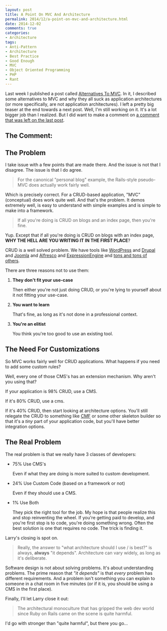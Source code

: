 ```yaml
---
layout: post
title: A Point On MVC And Architecture
permalink: 2014/12/a-point-on-mvc-and-architecture.html
date: 2014-12-02
comments: true
categories:
- Architecture
tags:
- Anti-Pattern
- Architecture
- Best Practice
- Good Enough
- MVC
- Object Oriented Programming
- PHP
- Rant
---
```

Last week I published a post called [Alternatives To MVC](http://blog.ircmaxell.com/2014/11/alternatives-to-mvc.html). In it, I described some alternatives to MVC and why they all suck as application architectures (or more specifically, are not application architectures). I left a pretty big teaser at the end towards a next post. Well, I'm still working on it. It's a lot bigger job than I realized. But I did want to make a comment on [a comment that was left on the last post](https://plus.google.com/107061180923764515046/posts/aNJv1buZvhh).
<!--more-->


## The Comment:

## The Problem

I take issue with a few points that are made there. And the issue is not that I disagree. The issue is that I do agree.

> For the canonical "personal blog" example, the Rails-style pseudo-MVC does actually work fairly well.

Which is precisely correct. For a CRUD-based application, "MVC" (conceptual) does work quite well. And that's the problem. It demos extremely well, is easy to understand with simple examples and is simple to make into a framework.

> If all you're doing is CRUD on blogs and an index page, then you're fine.

Yup. Except that if all you're doing is CRUD on blogs with an index page, **WHY THE HELL ARE YOU WRITING IT IN THE FIRST PLACE**?

CRUD is a well solved problem. We have tools like [WordPress](https://wordpress.com/) and [Drupal](https://www.drupal.org/) and [Joomla](http://www.joomla.org/) and [Alfresco](http://www.alfresco.com/products/web-publishing) and [ExpressionEngine](https://ellislab.com/expressionengine) and [tons and tons of others](http://en.wikipedia.org/wiki/List_of_content_management_systems).

There are three reasons not to use them:

 1. **They don't fit your use-case**
    
    Then either you're not just doing CRUD, or you're lying to yourself about it not fitting your use-case.
 2. **You want to learn**
    
    That's fine, as long as it's not done in a professional context.
 3. **You're an elitist**
    
    You think you're too good to use an existing tool.
## The Need For Customizations

So MVC works fairly well for CRUD applications. What happens if you need to add some custom rules?

Well, every one of those CMS's has an extension mechanism. Why aren't you using that?

If your application is 98% CRUD, use a CMS.

If it's 80% CRUD, use a cms.

If it's 40% CRUD, then start looking at architecture options. You'll still relegate the CRUD to something like [CMF](http://cmf.symfony.com/) or some other skeleton builder so that it's a *tiny* part of your application code, but you'll have better integration options.

## The Real Problem

The real problem is that we really have 3 classes of developers:

 * 75% Use CMS's
    
    Even if what they are doing is more suited to custom development.
 * 24% Use Custom Code (based on a framework or not)
    
    Even if they should use a CMS.
 * 1% Use Both
    
    They pick the right tool for the job.
My hope is that people realize this and stop reinventing the wheel. If you're getting paid to develop, and you're first stop is to code, you're doing something wrong. Often the best solution is one that requires no code. The trick is finding it.

Larry's closing is spot on.

> Really, the answer to "what architecture should I use / is best?" is always, **always** "it depends". Architecture can vary widely, as long as it's deliberate.

Software design is not about solving problems. It's about understanding problems. The prime reason that *"it depends"* is that *every* problem has different requirements. And a problem isn't something you can explain to someone in a chat room in five minutes (or if it is, you should be using a CMS in the first place).

Finally, I'll let Larry close it out:

> The architectural monoculture that has gripped the web dev world since Ruby on Rails came on the scene is quite harmful.

I'd go with stronger than "quite harmful", but there you go...




